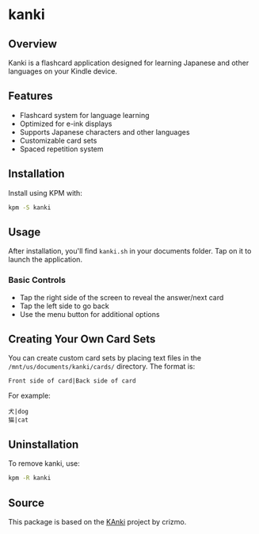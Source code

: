 # kanki

## Overview
Kanki is a flashcard application designed for learning Japanese and other languages on your Kindle device.

## Features
- Flashcard system for language learning
- Optimized for e-ink displays
- Supports Japanese characters and other languages
- Customizable card sets
- Spaced repetition system

## Installation
Install using KPM with:
```bash
kpm -S kanki
```

## Usage
After installation, you'll find `kanki.sh` in your documents folder. Tap on it to launch the application.

### Basic Controls
- Tap the right side of the screen to reveal the answer/next card
- Tap the left side to go back
- Use the menu button for additional options

## Creating Your Own Card Sets
You can create custom card sets by placing text files in the `/mnt/us/documents/kanki/cards/` directory. The format is:
```
Front side of card|Back side of card
```

For example:
```
犬|dog
猫|cat
```

## Uninstallation
To remove kanki, use:
```bash
kpm -R kanki
```

## Source
This package is based on the [KAnki](https://github.com/crizmo/KAnki) project by crizmo.
